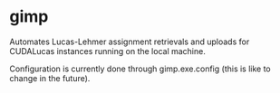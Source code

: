 # gimp
Automates Lucas-Lehmer assignment retrievals and uploads for CUDALucas instances running on the local machine. 

Configuration is currently done through gimp.exe.config (this is like to change in the future). 
